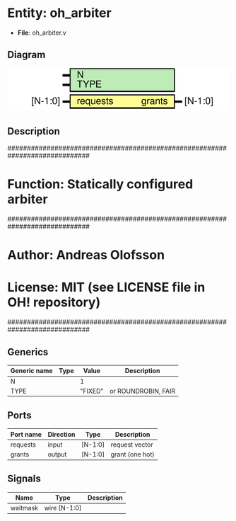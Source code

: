 # Entity: oh_arbiter

- **File**: oh_arbiter.v
## Diagram

![Diagram](oh_arbiter.svg "Diagram")
## Description

#############################################################################
# Function: Statically configured arbiter                                   #
#############################################################################
# Author:   Andreas Olofsson                                                #
# License:  MIT (see LICENSE file in OH! repository)                        #
#############################################################################

## Generics

| Generic name | Type | Value   | Description           |
| ------------ | ---- | ------- | --------------------- |
| N            |      | 1       |                       |
| TYPE         |      | "FIXED" |  or ROUNDROBIN, FAIR  |
## Ports

| Port name | Direction | Type    | Description     |
| --------- | --------- | ------- | --------------- |
| requests  | input     | [N-1:0] | request vector  |
| grants    | output    | [N-1:0] | grant (one hot) |
## Signals

| Name     | Type         | Description |
| -------- | ------------ | ----------- |
| waitmask | wire [N-1:0] |             |
